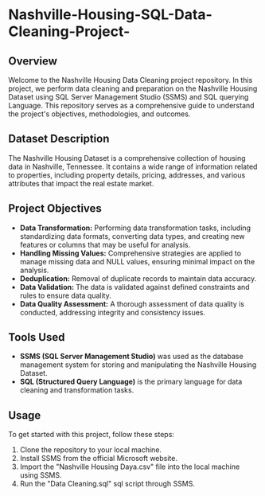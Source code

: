# Nashville-Housing-SQL-Data-Cleaning-Project-

## Overview

Welcome to the Nashville Housing Data Cleaning project repository. In this project, we perform data cleaning and preparation on the Nashville Housing Dataset using SQL Server Management Studio (SSMS) and SQL querying Language. This repository serves as a comprehensive guide to understand the project's objectives, methodologies, and outcomes.

## Dataset Description

The Nashville Housing Dataset is a comprehensive collection of housing data in Nashville, Tennessee. It contains a wide range of information related to properties, including property details, pricing, addresses, and various attributes that impact the real estate market.

## Project Objectives

* **Data Transformation:** Performing data transformation tasks, including standardizing data formats, converting data types, and creating new features or columns that may be useful for analysis.
* **Handling Missing Values:** Comprehensive strategies are applied to manage missing data and NULL values, ensuring minimal impact on the analysis.
* **Deduplication:** Removal of duplicate records to maintain data accuracy.
* **Data Validation:** The data is validated against defined constraints and rules to ensure data quality.
* **Data Quality Assessment:** A thorough assessment of data quality is conducted, addressing integrity and consistency issues.

## Tools Used

* **SSMS (SQL Server Management Studio)** was used as the database management system for storing and manipulating the Nashville Housing Dataset.
* **SQL (Structured Query Language)** is the primary language for data cleaning and transformation tasks. 


## Usage
To get started with this project, follow these steps:
1. Clone the repository to your local machine.
2. Install SSMS from the official Microsoft website.
3. Import the "Nashville Housing Daya.csv" file into the local machine using SSMS.
4. Run the "Data Cleaning.sql" sql script through SSMS.
